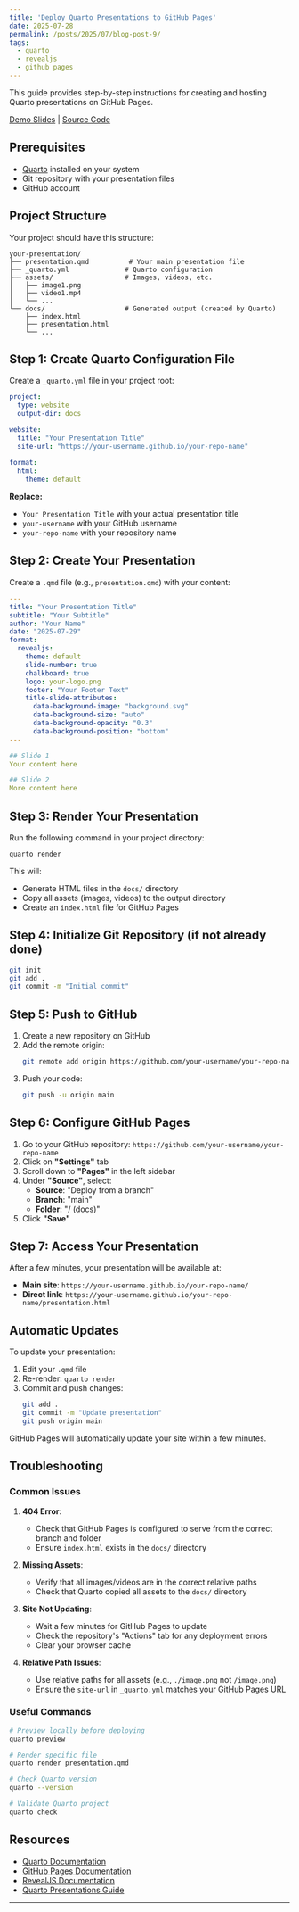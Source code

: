 ```yaml
---
title: 'Deploy Quarto Presentations to GitHub Pages'
date: 2025-07-28
permalink: /posts/2025/07/blog-post-9/
tags:
  - quarto
  - revealjs
  - github pages
---
```


This guide provides step-by-step instructions for creating and hosting Quarto presentations on GitHub Pages.

[Demo Slides](https://divyaprakash-iitd.github.io/demoslides) | [Source Code](https://github.com/divyaprakash-iitd/demoslides)

## Prerequisites

- [Quarto](https://quarto.org/docs/get-started/) installed on your system
- Git repository with your presentation files
- GitHub account

## Project Structure

Your project should have this structure:
```
your-presentation/
├── presentation.qmd          # Your main presentation file
├── _quarto.yml              # Quarto configuration
├── assets/                  # Images, videos, etc.
│   ├── image1.png
│   ├── video1.mp4
│   └── ...
└── docs/                    # Generated output (created by Quarto)
    ├── index.html
    ├── presentation.html
    └── ...
```

## Step 1: Create Quarto Configuration File

Create a `_quarto.yml` file in your project root:

```yaml
project:
  type: website
  output-dir: docs

website:
  title: "Your Presentation Title"
  site-url: "https://your-username.github.io/your-repo-name"
  
format:
  html:
    theme: default
```

**Replace:**
- `Your Presentation Title` with your actual presentation title
- `your-username` with your GitHub username
- `your-repo-name` with your repository name

## Step 2: Create Your Presentation

Create a `.qmd` file (e.g., `presentation.qmd`) with your content:

```yaml
---
title: "Your Presentation Title"
subtitle: "Your Subtitle"
author: "Your Name"
date: "2025-07-29"
format: 
  revealjs:
    theme: default
    slide-number: true
    chalkboard: true
    logo: your-logo.png
    footer: "Your Footer Text"
    title-slide-attributes:
      data-background-image: "background.svg"
      data-background-size: "auto"
      data-background-opacity: "0.3"
      data-background-position: "bottom"
---

## Slide 1
Your content here

## Slide 2
More content here
```

## Step 3: Render Your Presentation

Run the following command in your project directory:

```bash
quarto render
```

This will:
- Generate HTML files in the `docs/` directory
- Copy all assets (images, videos) to the output directory
- Create an `index.html` file for GitHub Pages

## Step 4: Initialize Git Repository (if not already done)

```bash
git init
git add .
git commit -m "Initial commit"
```

## Step 5: Push to GitHub

1. Create a new repository on GitHub
2. Add the remote origin:
   ```bash
   git remote add origin https://github.com/your-username/your-repo-name.git
   ```
3. Push your code:
   ```bash
   git push -u origin main
   ```

## Step 6: Configure GitHub Pages

1. Go to your GitHub repository: `https://github.com/your-username/your-repo-name`
2. Click on **"Settings"** tab
3. Scroll down to **"Pages"** in the left sidebar
4. Under **"Source"**, select:
   - **Source**: "Deploy from a branch"
   - **Branch**: "main"
   - **Folder**: "/ (docs)"
5. Click **"Save"**

## Step 7: Access Your Presentation

After a few minutes, your presentation will be available at:
- **Main site**: `https://your-username.github.io/your-repo-name/`
- **Direct link**: `https://your-username.github.io/your-repo-name/presentation.html`

## Automatic Updates

To update your presentation:

1. Edit your `.qmd` file
2. Re-render: `quarto render`
3. Commit and push changes:
   ```bash
   git add .
   git commit -m "Update presentation"
   git push origin main
   ```

GitHub Pages will automatically update your site within a few minutes.

## Troubleshooting

### Common Issues

1. **404 Error**: 
   - Check that GitHub Pages is configured to serve from the correct branch and folder
   - Ensure `index.html` exists in the `docs/` directory

2. **Missing Assets**:
   - Verify that all images/videos are in the correct relative paths
   - Check that Quarto copied all assets to the `docs/` directory

3. **Site Not Updating**:
   - Wait a few minutes for GitHub Pages to update
   - Check the repository's "Actions" tab for any deployment errors
   - Clear your browser cache

4. **Relative Path Issues**:
   - Use relative paths for all assets (e.g., `./image.png` not `/image.png`)
   - Ensure the `site-url` in `_quarto.yml` matches your GitHub Pages URL

### Useful Commands

```bash
# Preview locally before deploying
quarto preview

# Render specific file
quarto render presentation.qmd

# Check Quarto version
quarto --version

# Validate Quarto project
quarto check
```

## Resources

- [Quarto Documentation](https://quarto.org/docs/)
- [GitHub Pages Documentation](https://docs.github.com/en/pages)
- [RevealJS Documentation](https://revealjs.com/)
- [Quarto Presentations Guide](https://quarto.org/docs/presentations/)

---


